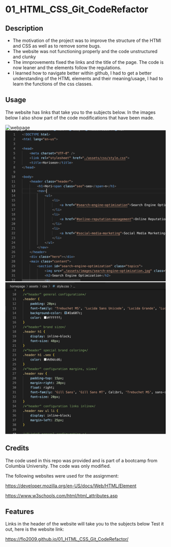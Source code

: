 # 01_HTML_CSS_Git_CodeRefactor

## Description

- The motivation of the project was to improve the structure of the HTMl and CSS as well as to remove some bugs. 
- The website was not functioning properly and the code unstructured and clunky
- The imnprovements fixed the links and the title of the page. The code is now leaner and the elements follow the regulations.
- I learned how to navigate better within github, I had to get a better understanding of the HTML elements and their meaning/usage, I had to learn the functions of the css classes.

## Usage

The website has links that take you to the subjects below. In the images below I also show part of the code modifications that have been made.

![webpage](homepage/assets/images/screenshot_1.png)
![HTML](homepage/assets/images/screenshot_2.png)
![CSS](homepage/assets/images/screenshot_3.png)

## Credits

The code used in this repo was provided and is part of a bootcamp from Columbia University. The code was only modified.

The following websites were used for the assignment:

https://developer.mozilla.org/en-US/docs/Web/HTML/Element

https://www.w3schools.com/html/html_attributes.asp


## Features

Links in the header of the website will take you to the subjects below
Test it out, here is the website link:

https://flo2009.github.io/01_HTML_CSS_Git_CodeRefactor/


